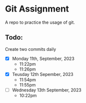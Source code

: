 # Git Assignment
A repo to practice the usage of git.

## Todo:
Create two commits daily
- [x] Monday 11th, September, 2023
  - 11:22pm
  - 11:26pm
- [x] Teusday 12th Sepember, 2023 
  - 11:54pm
  - 11:55pm
- [ ] Wednesday 13th September, 2023
  - 10:22pm
